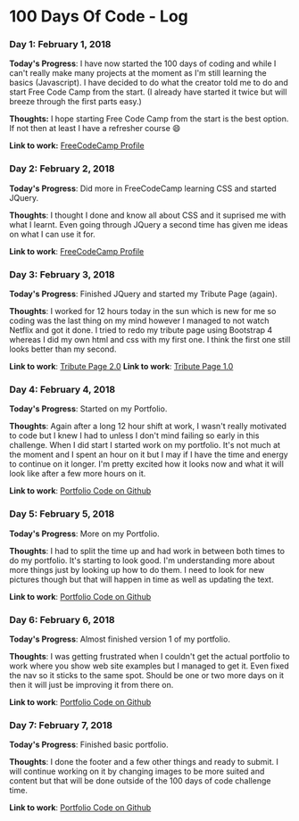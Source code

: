 # 100 Days Of Code - Log

### Day 1: February 1, 2018
<!-- ##### (delete me or comment me out) -->

**Today's Progress**: I have now started the 100 days of coding and while I can't really make many projects at the moment as I'm still learning the basics (Javascript). I have decided to do what
the creator told me to do and start Free Code Camp from the start. (I already have started it twice but will breeze through the first parts easy.)

**Thoughts:** I hope starting Free Code Camp from the start is the best option. If not then at least I have a refresher course :smile:

**Link to work:** [FreeCodeCamp Profile](https://www.freecodecamp.org/codingwithshane)

### Day 2: February 2, 2018

**Today's Progress**: Did more in FreeCodeCamp learning CSS and started JQuery.

**Thoughts**: I thought I done and know all about CSS and it suprised me with what I learnt. Even going through JQuery a second time has given me ideas on what I can use it for.

**Link to work**: [FreeCodeCamp Profile](https://www.freecodecamp.org/codingwithshane)

### Day 3: February 3, 2018

**Today's Progress**: Finished JQuery and started my Tribute Page (again).

**Thoughts**: I worked for 12 hours today in the sun which is new for me so coding was the last thing on my mind however I managed to not watch Netflix and got it done. I tried to redo my tribute page using Bootstrap 4 whereas I did my own html and css with my first one. I think the first one still looks better than my second.

**Link to work**: [Tribute Page 2.0](https://codepen.io/CodingwithShane/pen/mXVvgo)
**Link to work**: [Tribute Page 1.0](https://codepen.io/CodingwithShane/pen/BwyxjP)

### Day 4: February 4, 2018

**Today's Progress**: Started on my Portfolio.

**Thoughts**: Again after a long 12 hour shift at work, I wasn't really motivated to code but I knew I had to unless I don't mind failing so early in this challenge. When I did start I started work on my portfolio. It's not much at the moment and I spent an hour on it but I may if I have the time and energy to continue on it longer. I'm pretty excited how it looks now and what it will look like after a few more hours on it.

**Link to work**: [Portfolio Code on Github](https://github.com/CodingwithShane/portfolio-page)

### Day 5: February 5, 2018

**Today's Progress**: More on my Portfolio.

**Thoughts**: I had to split the time up and had work in between both times to do my portfolio. It's starting to look good. I'm understanding more about more things just by looking up how to do them. I need to look for new pictures though but that will happen in time as well as updating the text.

**Link to work**: [Portfolio Code on Github](https://github.com/CodingwithShane/portfolio-page)

### Day 6: February 6, 2018

**Today's Progress**: Almost finished version 1 of my portfolio.

**Thoughts**: I was getting frustrated when I couldn't get the actual portfolio to work where you show web site examples but I managed to get it. Even fixed the nav so it sticks to the same spot. Should be one or two more days on it then it will just be improving it from there on.

**Link to work**: [Portfolio Code on Github](https://github.com/CodingwithShane/portfolio-page)

### Day 7: February 7, 2018

**Today's Progress**: Finished basic portfolio.

**Thoughts**: I done the footer and a few other things and ready to submit. I will continue working on it by changing images to be more suited and content but that will be done outside of the 100 days of code challenge time.

**Link to work**: [Portfolio Code on Github](https://github.com/CodingwithShane/portfolio-page)

<!-- ### Day 1: June 27, Monday

**Today's Progress**: I've gone through many exercises on FreeCodeCamp.

**Thoughts** I've recently started coding, and it's a great feeling when I finally solve an algorithm challenge after a lot of attempts and hours spent.

**Link(s) to work**
1. [Find the Longest Word in a String](https://www.freecodecamp.com/challenges/find-the-longest-word-in-a-string)
2. [Title Case a Sentence](https://www.freecodecamp.com/challenges/title-case-a-sentence) -->
